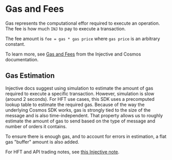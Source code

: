 # Gas and Fees

Gas represents the computational effor required to execute an operation. The fee is how much `INJ` to pay to execute a transaction.

The fee amount is `fee = gas * gas price` where `gas price` is an arbitrary constant.

To learn more, see [Gas and Fees][gas-and-fees] from the Injective and Cosmos documentation.

[gas-and-fees]: https://docs.injective.network/learn/basic-concepts/gas_and_fees/

## Gas Estimation

Injective docs suggest using simulation to estimate the amount of gas required to execute a specific transaction. However, simulation is slow (around 2 seconds). For HFT use cases, this SDK uses a precomputed lookup table to estimate the required gas. Because of the way the underlying Cosmos SDK works, gas is strongly tied to the size of the message and is also time-independent. That property allows us to roughly estimate the amount of gas to send based on the type of message and number of orders it contains.

To ensure there is enough gas, and to account for errors in estimation, a flat gas "buffer" amount is also added.

For HFT and API trading notes, see [this Injective note][note-for-hft-api-traders].

[note-for-hft-api-traders]: https://api.injective.exchange/#derivatives-localorderhashcomputation
